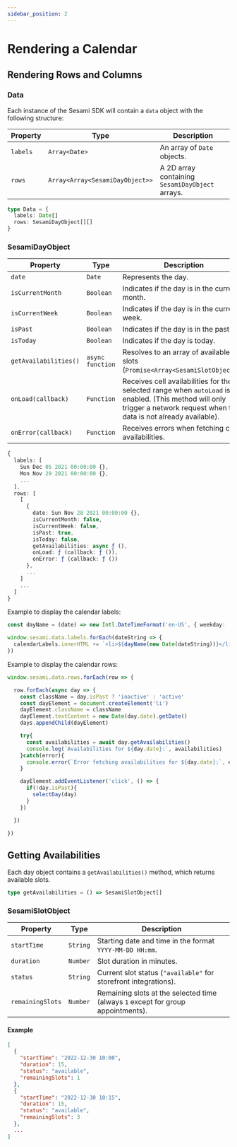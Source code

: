 ```yaml
---
sidebar_position: 2
---
```


# Rendering a Calendar

## Rendering Rows and Columns

### Data

Each instance of the Sesami SDK will contain a `data` object with the following structure:

| Property | Type                            | Description                                     |
| -------- | ------------------------------- | ----------------------------------------------- |
| `labels` | `Array<Date>`                   | An array of `Date` objects.                     |
| `rows`   | `Array<Array<SesamiDayObject>>` | A 2D array containing `SesamiDayObject` arrays. |

```ts
type Data = {
  labels: Date[]
  rows: SesamiDayObject[][]
}
```

### SesamiDayObject

| Property              | Type             | Description                                                                   |
| --------------------- | ---------------- | ----------------------------------------------------------------------------- |
| `date`                | `Date`           | Represents the day.                                                           |
| `isCurrentMonth`      | `Boolean`        | Indicates if the day is in the current month.                                 |
| `isCurrentWeek`       | `Boolean`        | Indicates if the day is in the current week.                                  |
| `isPast`              | `Boolean`        | Indicates if the day is in the past.                                          |
| `isToday`             | `Boolean`        | Indicates if the day is today.                                                |
| `getAvailabilities()` | `async function` | Resolves to an array of available slots (`Promise<Array<SesamiSlotObject>>`). |
| `onLoad(callback)`    | `Function`       | Receives cell availabilities for the selected range when `autoLoad` is enabled. (This method will only trigger a network request when the data is not already available). |
| `onError(callback)`   | `Function`       | Receives errors when fetching cell availabilities.                            |

```ts title="SesamiDayObject"
{
  labels: [
    Sun Dec 05 2021 00:00:00 {},
    Mon Nov 29 2021 00:00:00 {},
    ...
  ],
  rows: [
    [
      {
        date: Sun Nov 28 2021 00:00:00 {},
        isCurrentMonth: false,
        isCurrentWeek: false,
        isPast: true,
        isToday: false,
        getAvailabilities: async ƒ (),
        onLoad: ƒ (callback: ƒ ()),
        onError: ƒ (callback: ƒ ())
      },
      ...
    ]
    ...
  ]
}
```
Example to display the calendar labels:

```ts
const dayName = (date) => new Intl.DateTimeFormat('en-US', { weekday: 'short' }).format(date)

window.sesami.data.labels.forEach(dateString => {
  calendarLabels.innerHTML += `<li>${dayName(new Date(dateString))}</li>`
})
```

Example to display the calendar rows:

```ts
window.sesami.data.rows.forEach(row => {

  row.forEach(async day => {
    const className = day.isPast ? 'inactive' : 'active'
    const dayElement = document.createElement('li')
    dayElement.className = className
    dayElement.textContent = new Date(day.date).getDate()
    days.appendChild(dayElement)

    try{
      const availabilities = await day.getAvailabilities()
      console.log(`Availabilities for ${day.date}:`, availabilities)
    }catch(error){
      console.error(`Error fetching availabilities for ${day.date}:`, error)
    }

    dayElement.addEventListener('click', () => {
      if(!day.isPast){
        selectDay(day)
      }
    })

  })

})
```

## Getting Availabilities

Each day object contains a `getAvailabilities()` method, which returns available slots.

```ts
type getAvailabilities = () => SesamiSlotObject[]
```

### SesamiSlotObject

| Property         | Type     | Description                                                                      |
| ---------------- | -------- | -------------------------------------------------------------------------------- |
| `startTime`      | `String` | Starting date and time in the format `YYYY-MM-DD HH:mm`.                         |
| `duration`       | `Number` | Slot duration in minutes.                                                        |
| `status`         | `String` | Current slot status (`"available"` for storefront integrations).                 |
| `remainingSlots` | `Number` | Remaining slots at the selected time (always `1` except for group appointments). |

#### Example

```json
[
  {
    "startTime": "2022-12-30 10:00",
    "duration": 15,
    "status": "available",
    "remainingSlots": 1
  },
  {
    "startTime": "2022-12-30 10:15",
    "duration": 15,
    "status": "available",
    "remainingSlots": 3
  },
  ...
]
```
